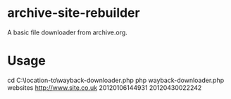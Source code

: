 # archive-site-rebuilder
A basic file downloader from archive.org.
# Usage
cd C:\location-to\wayback-downloader.php
php wayback-downloader.php websites http://www.site.co.uk 20120106144931 20120430022242
